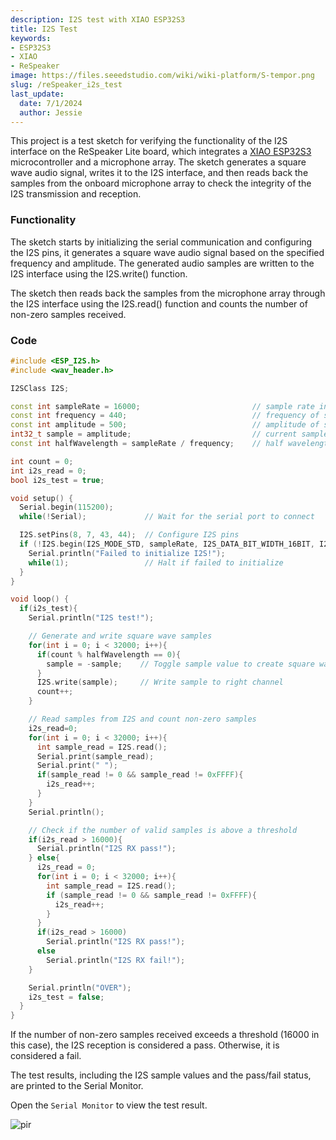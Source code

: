 ```yaml
---
description: I2S test with XIAO ESP32S3
title: I2S Test
keywords:
- ESP32S3
- XIAO
- ReSpeaker
image: https://files.seeedstudio.com/wiki/wiki-platform/S-tempor.png
slug: /reSpeaker_i2s_test
last_update:
  date: 7/1/2024
  author: Jessie
---
```




This project is a test sketch for verifying the functionality of the I2S interface on the ReSpeaker Lite board, which integrates a [XIAO ESP32S3](https://www.seeedstudio.com/XIAO-ESP32S3-p-5627.html) microcontroller and a microphone array. The sketch generates a square wave audio signal, writes it to the I2S interface, and then reads back the samples from the onboard microphone array to check the integrity of the I2S transmission and reception.


### Functionality

The sketch starts by initializing the serial communication and configuring the I2S pins, it generates a square wave audio signal based on the specified frequency and amplitude. The generated audio samples are written to the I2S interface using the I2S.write() function.

The sketch then reads back the samples from the microphone array through the I2S interface using the I2S.read() function and counts the number of non-zero samples received.

### Code

```cpp
#include <ESP_I2S.h>
#include <wav_header.h>

I2SClass I2S;

const int sampleRate = 16000;                         // sample rate in Hz
const int frequency = 440;                            // frequency of square wave in Hz
const int amplitude = 500;                            // amplitude of square wave
int32_t sample = amplitude;                           // current sample value
const int halfWavelength = sampleRate / frequency;    // half wavelength of square wave

int count = 0;
int i2s_read = 0;
bool i2s_test = true;

void setup() {
  Serial.begin(115200);
  while(!Serial);             // Wait for the serial port to connect

  I2S.setPins(8, 7, 43, 44);  // Configure I2S pins
  if (!I2S.begin(I2S_MODE_STD, sampleRate, I2S_DATA_BIT_WIDTH_16BIT, I2S_SLOT_MODE_STEREO)){
    Serial.println("Failed to initialize I2S!");
    while(1);                 // Halt if failed to initialize
  }
}

void loop() {
  if(i2s_test){
    Serial.println("I2S test!");

    // Generate and write square wave samples
    for(int i = 0; i < 32000; i++){
      if(count % halfWavelength == 0){
        sample = -sample;    // Toggle sample value to create square wave
      }
      I2S.write(sample);     // Write sample to right channel
      count++;
    }

    // Read samples from I2S and count non-zero samples
    i2s_read=0;
    for(int i = 0; i < 32000; i++){
      int sample_read = I2S.read();
      Serial.print(sample_read);
      Serial.print(" ");
      if(sample_read != 0 && sample_read != 0xFFFF){
        i2s_read++;
      }
    }
    Serial.println();

    // Check if the number of valid samples is above a threshold
    if(i2s_read > 16000){
      Serial.println("I2S RX pass!");
    } else{
      i2s_read = 0;
      for(int i = 0; i < 32000; i++){
        int sample_read = I2S.read();
        if (sample_read != 0 && sample_read != 0xFFFF){
          i2s_read++;
        }
      }
      if(i2s_read > 16000)
        Serial.println("I2S RX pass!");
      else
        Serial.println("I2S RX fail!");
    }

    Serial.println("OVER");
    i2s_test = false;
  }
}
```




If the number of non-zero samples received exceeds a threshold (16000 in this case), the I2S reception is considered a pass. Otherwise, it is considered a fail.

The test results, including the I2S sample values and the pass/fail status, are printed to the Serial Monitor.

Open the `Serial Monitor` to view the test result.

<p style={{textAlign: 'center'}}><img src="https://files.seeedstudio.com/wiki/SenseCAP/respeaker/i2s-test-pass.png" alt="pir" width={800} height="auto" /></p>


